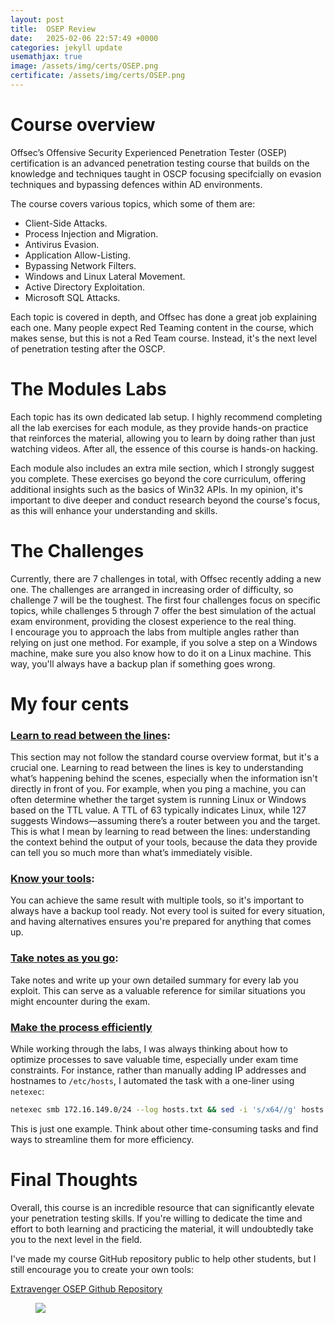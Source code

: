 ```yaml
---
layout: post
title:  OSEP Review
date:   2025-02-06 22:57:49 +0000
categories: jekyll update
usemathjax: true
image: /assets/img/certs/OSEP.png
certificate: /assets/img/certs/OSEP.png
---
```


# Course overview

Offsec’s Offensive Security Experienced Penetration Tester (OSEP) certification is an advanced penetration testing course that builds on the knowledge and techniques taught in OSCP focusing specifcially on evasion techniques and bypassing defences within AD environments.

The course covers various topics, which some of them are:

- Client-Side Attacks.
- Process Injection and Migration.
- Antivirus Evasion.
- Application Allow-Listing.
- Bypassing Network Filters.
- Windows and Linux Lateral Movement.
- Active Directory Exploitation.
- Microsoft SQL Attacks.

Each topic is covered in depth, and Offsec has done a great job explaining each one.
Many people expect Red Teaming content in the course, which makes sense, but this is not a Red Team course. Instead, it's the next level of penetration testing after the OSCP.

# The Modules Labs

Each topic has its own dedicated lab setup. I highly recommend completing all the lab exercises for each module, as they provide hands-on practice that reinforces the material, allowing you to learn by doing rather than just watching videos. After all, the essence of this course is hands-on hacking.

Each module also includes an extra mile section, which I strongly suggest you complete. These exercises go beyond the core curriculum, offering additional insights such as the basics of Win32 APIs. In my opinion, it's important to dive deeper and conduct research beyond the course's focus, as this will enhance your understanding and skills.

# The Challenges

Currently, there are 7 challenges in total, with Offsec recently adding a new one. The challenges are arranged in increasing order of difficulty, so challenge 7 will be the toughest. The first four challenges focus on specific topics, while challenges 5 through 7 offer the best simulation of the actual exam environment, providing the closest experience to the real thing.<br>
I encourage you to approach the labs from multiple angles rather than relying on just one method. For example, if you solve a step on a Windows machine, make sure you also know how to do it on a Linux machine. This way, you'll always have a backup plan if something goes wrong.

# My four cents

### <u>Learn to read between the lines</u>:

This section may not follow the standard course overview format, but it's a crucial one.
Learning to read between the lines is key to understanding what’s happening behind the scenes, especially when the information isn't directly in front of you. For example, when you ping a machine, you can often determine whether the target system is running Linux or Windows based on the TTL value. A TTL of 63 typically indicates Linux, while 127 suggests Windows—assuming there’s a router between you and the target.
This is what I mean by learning to read between the lines: understanding the context behind the output of your tools, because the data they provide can tell you so much more than what’s immediately visible.

### <u>Know your tools</u>:

You can achieve the same result with multiple tools, so it's important to always have a backup tool ready. Not every tool is suited for every situation, and having alternatives ensures you're prepared for anything that comes up.

### <u>Take notes as you go</u>:

Take notes and write up your own detailed summary for every lab you exploit. This can serve as a valuable reference for similar situations you might encounter during the exam.

### <u>Make the process efficiently</u>

While working through the labs, I was always thinking about how to optimize processes to save valuable time, especially under exam time constraints. For instance, rather than manually adding IP addresses and hostnames to `/etc/hosts`, I automated the task with a one-liner using `netexec`:

```bash
netexec smb 172.16.149.0/24 --log hosts.txt && sed -i 's/x64//g' hosts.txt && cat hosts.txt | awk '{print $9,$11,$11"."$21}' | sed 's/(domain://g' | sed 's/)//g' | uniq | sort -u | tr '[:upper:]' '[:lower:]' | sudo tee -a /etc/hosts
```

This is just one example. Think about other time-consuming tasks and find ways to streamline them for more efficiency.

# Final Thoughts

Overall, this course is an incredible resource that can significantly elevate your penetration testing skills. If you're willing to dedicate the time and effort to both learning and practicing the material, it will undoubtedly take you to the next level in the field.

I've made my course GitHub repository public to help other students, but I still encourage you to create your own tools:

[Extravenger OSEP Github Repository][OSEP-gh]

<figure>
<img src="{{ page.certificate }}">
</figure>

[OSEP-gh]: https://github.com/Extravenger/OSEPlayground